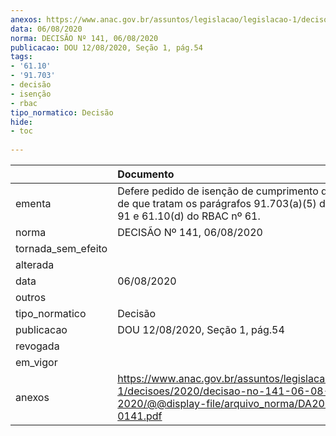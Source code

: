 ```yaml
---
anexos: https://www.anac.gov.br/assuntos/legislacao/legislacao-1/decisoes/2020/decisao-no-141-06-08-2020/@@display-file/arquivo_norma/DA2020-0141.pdf
data: 06/08/2020
norma: DECISÃO Nº 141, 06/08/2020
publicacao: DOU 12/08/2020, Seção 1, pág.54
tags:
- '61.10'
- '91.703'
- decisão
- isenção
- rbac
tipo_normatico: Decisão
hide: 
- toc 
 
---
```


|                    | Documento                                                                                                                                     |
|:-------------------|:----------------------------------------------------------------------------------------------------------------------------------------------|
| ementa             | Defere pedido de isenção de cumprimento dos requisitos de que tratam os parágrafos 91.703(a)(5) do RBAC nº 91 e 61.10(d) do RBAC nº 61.       |
| norma              | DECISÃO Nº 141, 06/08/2020                                                                                                                    |
| tornada_sem_efeito |                                                                                                                                               |
| alterada           |                                                                                                                                               |
| data               | 06/08/2020                                                                                                                                    |
| outros             |                                                                                                                                               |
| tipo_normatico     | Decisão                                                                                                                                       |
| publicacao         | DOU 12/08/2020, Seção 1, pág.54                                                                                                               |
| revogada           |                                                                                                                                               |
| em_vigor           |                                                                                                                                               |
| anexos             | https://www.anac.gov.br/assuntos/legislacao/legislacao-1/decisoes/2020/decisao-no-141-06-08-2020/@@display-file/arquivo_norma/DA2020-0141.pdf |